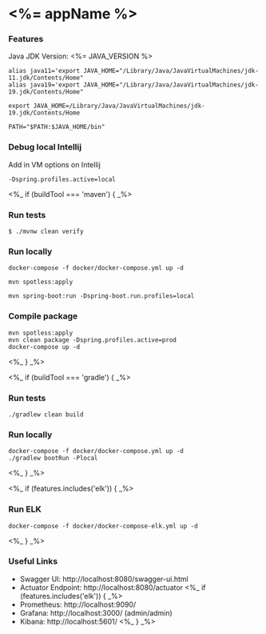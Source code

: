 # <%= appName %>

### Features
Java JDK Version: <%= JAVA_VERSION %>

```shell
alias java11='export JAVA_HOME="/Library/Java/JavaVirtualMachines/jdk-11.jdk/Contents/Home"
alias java19='export JAVA_HOME="/Library/Java/JavaVirtualMachines/jdk-19.jdk/Contents/Home"

export JAVA_HOME=/Library/Java/JavaVirtualMachines/jdk-19.jdk/Contents/Home

PATH="$PATH:$JAVA_HOME/bin"
```

### Debug local Intellij
Add in VM options on Intellij
```shell
-Dspring.profiles.active=local
```

<%_ if (buildTool === 'maven') { _%>
### Run tests
`$ ./mvnw clean verify`

### Run locally
```shell
docker-compose -f docker/docker-compose.yml up -d

mvn spotless:apply

mvn spring-boot:run -Dspring-boot.run.profiles=local

```

### Compile package
```shell
mvn spotless:apply
mvn clean package -Dspring.profiles.active=prod
docker-compose up -d
```

<%_ } _%>

<%_ if (buildTool === 'gradle') { _%>
### Run tests
`./gradlew clean build`

### Run locally
```shell
docker-compose -f docker/docker-compose.yml up -d
./gradlew bootRun -Plocal
```
<%_ } _%>

<%_ if (features.includes('elk')) { _%>
### Run ELK
```shell
docker-compose -f docker/docker-compose-elk.yml up -d
```
<%_ } _%>

### Useful Links
* Swagger UI: http://localhost:8080/swagger-ui.html
* Actuator Endpoint: http://localhost:8080/actuator
<%_ if (features.includes('elk')) { _%>
* Prometheus: http://localhost:9090/
* Grafana: http://localhost:3000/ (admin/admin)
* Kibana: http://localhost:5601/
<%_ } _%>
